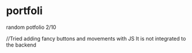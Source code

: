 # portfoli
random potfolio 2/10

//Tried adding fancy buttons and movements with JS
It is not integrated to the backend
